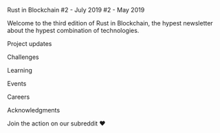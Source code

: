 Rust in Blockchain #2 - July 2019 #2 - May 2019

Welcome to the third edition of Rust in Blockchain, the hypest newsletter about the hypest combination of technologies.


Project updates


Challenges


Learning


Events


Careers



Acknowledgments


Join the action on our subreddit ❤️
